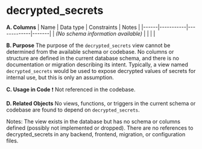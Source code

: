 # decrypted_secrets

**A. Columns**
| Name | Data type | Constraints | Notes |
|------|-----------|-------------|-------|
| *(No schema information available)* |           |             |       |

**B. Purpose**
The purpose of the `decrypted_secrets` view cannot be determined from the available schema or codebase. No columns or structure are defined in the current database schema, and there is no documentation or migration describing its intent. Typically, a view named `decrypted_secrets` would be used to expose decrypted values of secrets for internal use, but this is only an assumption.

**C. Usage in Code**
❗ Not referenced in the codebase.

**D. Related Objects**
No views, functions, or triggers in the current schema or codebase are found to depend on `decrypted_secrets`.

Notes:
The view exists in the database but has no schema or columns defined (possibly not implemented or dropped).
There are no references to decrypted_secrets in any backend, frontend, migration, or configuration files.